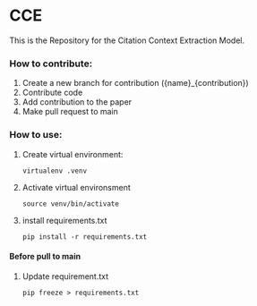 # CCE

This is the Repository for the Citation Context Extraction Model.

### How to contribute:
1. Create a new branch for contribution ({name}_{contribution})
2. Contribute code
3. Add contribution to the paper
4. Make pull request to main

### How to use:

1. Create virtual environment:
    ```
    virtualenv .venv
    ```

2. Activate virtual environsment
    ```
    source venv/bin/activate
    ```

3. install requirements.txt
    ```
    pip install -r requirements.txt
    ```

#### Before pull to main

1. Update requirement.txt
    ```
    pip freeze > requirements.txt
    ```


